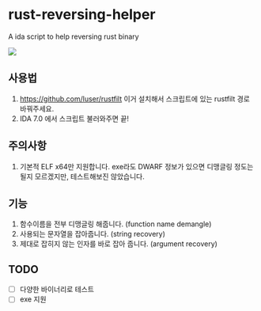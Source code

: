 # rust-reversing-helper

A ida script to help reversing rust binary

![](https://github.com/cha5126568/rust-reversing-helper/blob/master/pic/diff.png)

## 사용법

1. https://github.com/luser/rustfilt
이거 설치해서 스크립트에 있는 rustfilt 경로 바꿔주세요.
2. IDA 7.0 에서 스크립트 불러와주면 끝!

## 주의사항
1. 기본적 ELF x64만 지원합니다. 
exe라도 DWARF 정보가 있으면 디맹글링 정도는 될지 모르겠지만, 테스트해보진 않았습니다.

## 기능
1. 함수이름을 전부 디맹글링 해줍니다. (function name demangle)
2. 사용되는 문자열을 잡아줍니다. (string recovery)
3. 제대로 잡히지 않는 인자를 바로 잡아 줍니다. (argument recovery)
## TODO
- [ ] 다양한 바이너리로 테스트
- [ ] exe 지원
